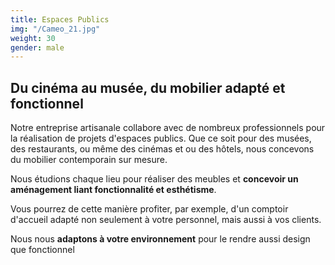 ```yaml
---
title: Espaces Publics
img: "/Cameo_21.jpg"
weight: 30
gender: male
---
```


## Du cinéma au musée, du mobilier adapté et fonctionnel

Notre entreprise artisanale collabore avec de nombreux professionnels pour la réalisation de projets d'espaces publics. Que ce soit pour des musées, des restaurants, ou même des cinémas et ou des hôtels, nous concevons du mobilier contemporain sur mesure.

Nous étudions chaque lieu pour réaliser des meubles et **concevoir un aménagement liant fonctionnalité et esthétisme**.

Vous pourrez de cette manière profiter, par exemple, d'un comptoir d'accueil adapté non seulement à votre personnel, mais aussi à vos clients.

Nous nous **adaptons à votre environnement** pour le rendre aussi design que fonctionnel